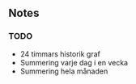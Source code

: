## Notes

### TODO
* 24 timmars historik graf
* Summering varje dag i en vecka
* Summering hela månaden


